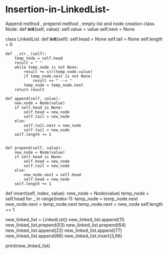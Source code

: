 # Insertion-in-LinkedList-
Append method , prepend method , empty list and node creation
class Node:
    def __init__(self, value):
        self.value = value
        self.next = None
        
        
class LinkedList:
    def __init__(self):
        self.head = None
        self.tail = None
        self.length = 0         
        
    def __str__(self):
        temp_node = self.head
        result = " "
        while temp_node is not None:
            result += str(temp_node.value)
            if temp_node.next is not None:
                result += " --> "
            temp_node = temp_node.next
        return result
        
    def append(self, value):
        new_node = Node(value)
        if self.head is None:
            self.head = new_node
            self.tail = new_node
        else:
            self.tail.next = new_node
            self.tail = new_node
        self.length += 1
    
    
    def prepend(self, value):
        new_node = Node(value)
        if self.head is None:
            self.head = new_node
            self.tail = new_node
        else:
            new_node.next = self.head
            self.head = new_node
        self.length += 1

        
   def insert(self, index, value):
       new_node = Node(value)
       temp_node = self.head
       for _ in range(index-1):
            temp_node = temp_node.next
       new_node.next = temp_node.next
       temp_node.next = new_node
       self.length += 1
        
        

          
          
new_linked_list = LinkedList()
new_linked_list.append(11)
new_linked_list.prepend(53)
new_linked_list.prepend(64)
new_linked_list.append(22)
new_linked_list.append(77)
new_linked_list.append(66)
new_linked_list.insert(3,66)

print(new_linked_list)
        
        
